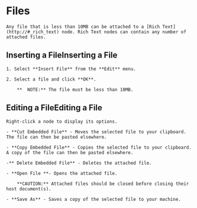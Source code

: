 
# Files


	Any file that is less than 10MB can be attached to a [Rich Text](http://#_rich_text) node. Rich Text nodes can contain any number of attached files.

 ## Inserting a FileInserting a File

	1. Select **Insert File** from the **Edit** menu.

	2. Select a file and click **OK**.
	
		**	NOTE:** The file must be less than 10MB.

 ## Editing a FileEditing a File

	Right-click a node to display its options.

	- **Cut Embedded File** - Moves the selected file to your clipboard. The file can then be pasted elsewhere.

	- **Copy Embedded File** - Copies the selected file to your clipboard. A copy of the file can then be pasted elsewhere.

	-** Delete Embedded File** - Deletes the attached file.

	- **Open File **- Opens the attached file.

		**CAUTION:** Attached files should be closed before closing their host document(s).

	- **Save As** - Saves a copy of the selected file to your machine.

